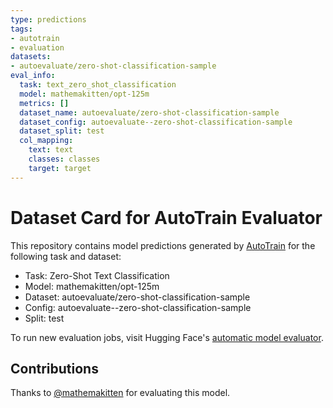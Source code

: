 ```yaml
---
type: predictions
tags:
- autotrain
- evaluation
datasets:
- autoevaluate/zero-shot-classification-sample
eval_info:
  task: text_zero_shot_classification
  model: mathemakitten/opt-125m
  metrics: []
  dataset_name: autoevaluate/zero-shot-classification-sample
  dataset_config: autoevaluate--zero-shot-classification-sample
  dataset_split: test
  col_mapping:
    text: text
    classes: classes
    target: target
---
```

# Dataset Card for AutoTrain Evaluator

This repository contains model predictions generated by [AutoTrain](https://huggingface.co/autotrain) for the following task and dataset:

* Task: Zero-Shot Text Classification
* Model: mathemakitten/opt-125m
* Dataset: autoevaluate/zero-shot-classification-sample
* Config: autoevaluate--zero-shot-classification-sample
* Split: test

To run new evaluation jobs, visit Hugging Face's [automatic model evaluator](https://huggingface.co/spaces/autoevaluate/model-evaluator).

## Contributions

Thanks to [@mathemakitten](https://huggingface.co/mathemakitten) for evaluating this model.